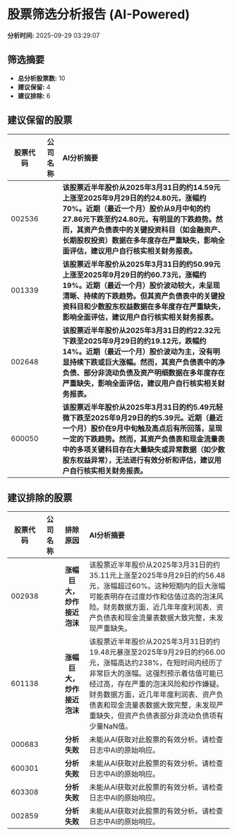 # 股票筛选分析报告 (AI-Powered)

**分析时间:** 2025-09-29 03:29:07

## 筛选摘要

- **总分析股票数:** 10
- **建议保留:** 4
- **建议排除:** 6

## 建议保留的股票

| 股票代码 | 公司名称 | AI分析摘要 |
|:---:|:---:|:---|
| 002536 |  | **该股票近半年股价从2025年3月31日的约14.59元上涨至2025年9月29日的约24.80元，涨幅约70%。近期（最近一个月）股价从9月中旬的约27.86元下跌至约24.80元，有明显的下跌趋势。然而，其资产负债表中的关键投资科目（如金融资产、长期股权投资）数据在多年度存在严重缺失，影响全面评估，建议用户自行核实相关财务报表。** |
| 001339 |  | **该股票近半年股价从2025年3月31日的约50.99元上涨至2025年9月29日的约60.73元，涨幅约19%。近期（最近一个月）股价波动较大，未呈现清晰、持续的下跌趋势。但其资产负债表中的关键投资科目和少数股东权益数据在多年度存在严重缺失，影响全面评估，建议用户自行核实相关财务报表。** |
| 002648 |  | **该股票近半年股价从2025年3月31日的约22.32元下跌至2025年9月29日的约19.12元，跌幅约14%。近期（最近一个月）股价波动为主，没有明显持续下跌或巨大涨幅。然而，其资产负债表中的净负债、部分非流动负债及资产明细数据在多年度存在严重缺失，影响全面评估，建议用户自行核实相关财务报表。** |
| 600050 |  | **该股票近半年股价从2025年3月31日的约5.49元轻微下跌至2025年9月29日的约5.39元。近期（最近一个月）股价在9月中旬触及高点后有所回落，呈现一定的下跌趋势。然而，其资产负债表和现金流量表中的多项关键科目存在大量缺失或异常数据（如少数股东权益异常），无法进行有效分析和评估，建议用户自行核实相关财务报表。** |

## 建议排除的股票

| 股票代码 | 公司名称 | 排除原因 | AI分析摘要 |
|:---:|:---:|:---:|:---|
| 002938 |  | **涨幅巨大，炒作接近泡沫** | 该股票近半年股价从2025年3月31日的约35.11元上涨至2025年9月29日的约56.48元，涨幅超过60%。这种短期内的巨大涨幅可能表明存在过度炒作和估值过高的泡沫风险。财务数据方面，近几年年度利润表、资产负债表和现金流量表数据大致完整，未发现严重缺失。 |
| 601138 |  | **涨幅巨大，炒作接近泡沫** | 该股票近半年股价从2025年3月31日的约19.48元暴涨至2025年9月29日的约66.00元，涨幅高达约238%，在短时间内经历了非常巨大的涨幅。这强烈预示着估值可能已经过高，存在严重的泡沫风险和炒作嫌疑。财务数据方面，近几年年度利润表、资产负债表和现金流量表数据大致完整，未发现严重缺失，但资产负债表部分非流动负债项有少量NaN值。 |
| 000683 |  | **分析失败** | 未能从AI获取对此股票的有效分析。请检查日志中AI的原始响应。 |
| 600301 |  | **分析失败** | 未能从AI获取对此股票的有效分析。请检查日志中AI的原始响应。 |
| 603308 |  | **分析失败** | 未能从AI获取对此股票的有效分析。请检查日志中AI的原始响应。 |
| 002859 |  | **分析失败** | 未能从AI获取对此股票的有效分析。请检查日志中AI的原始响应。 |
